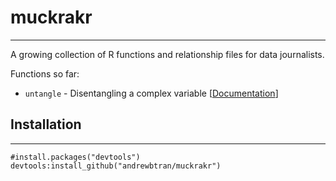 # muckrakr

----

A growing collection of R functions and relationship files for data journalists.

Functions so far:

* `untangle` - Disentangling a complex variable [[Documentation](http://andrewbtran.github.com/muckrakr/untangle.html)]


## Installation

----

```
#install.packages("devtools")
devtools:install_github("andrewbtran/muckrakr")
```
